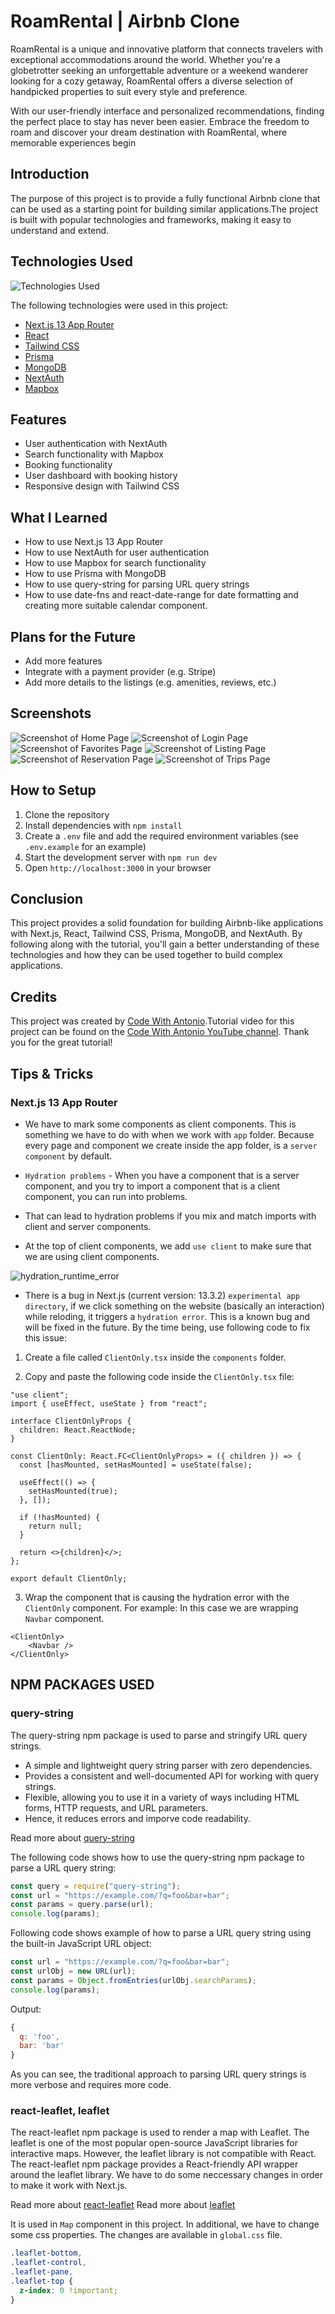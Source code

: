 # RoamRental | Airbnb Clone

RoamRental is a unique and innovative platform that connects travelers with exceptional accommodations around the world. Whether you're a globetrotter seeking an unforgettable adventure or a weekend wanderer looking for a cozy getaway, RoamRental offers a diverse selection of handpicked properties to suit every style and preference.

With our user-friendly interface and personalized recommendations, finding the perfect place to stay has never been easier. Embrace the freedom to roam and discover your dream destination with RoamRental, where memorable experiences begin

## Introduction

The purpose of this project is to provide a fully functional Airbnb clone that can be used as a starting point for building similar applications.The project is built with popular technologies and frameworks, making it easy to understand and extend.

## Technologies Used

![Technologies Used](https://skillicons.dev/icons?i=js,css,tailwind,nextjs,prisma,mongodb,vercel)

The following technologies were used in this project:

- [Next.js 13 App Router](#nextjs-13-app-router)
- [React](#react)
- [Tailwind CSS](#tailwind-css)
- [Prisma](#prisma)
- [MongoDB](#mongodb)
- [NextAuth](#nextauth)
- [Mapbox](#mapbox)

## Features

- User authentication with NextAuth
- Search functionality with Mapbox
- Booking functionality
- User dashboard with booking history
- Responsive design with Tailwind CSS

## What I Learned

- How to use Next.js 13 App Router
- How to use NextAuth for user authentication
- How to use Mapbox for search functionality
- How to use Prisma with MongoDB
- How to use query-string for parsing URL query strings
- How to use date-fns and react-date-range for date formatting and creating more suitable calendar component.

## Plans for the Future

- Add more features
- Integrate with a payment provider (e.g. Stripe)
- Add more details to the listings (e.g. amenities, reviews, etc.)

## Screenshots

![Screenshot of Home Page](/markdown_images/home-page.png)
![Screenshot of Login Page](/markdown_images/login-page.png)
![Screenshot of Favorites Page](/markdown_images/favorites-page.png)
![Screenshot of Listing Page](/markdown_images/listing-page.png)
![Screenshot of Reservation Page](/markdown_images/reservation-page.png)
![Screenshot of Trips Page](/markdown_images/trip-page.png)

## How to Setup

1. Clone the repository
2. Install dependencies with `npm install`
3. Create a `.env` file and add the required environment variables (see `.env.example` for an example)
4. Start the development server with `npm run dev`
5. Open `http://localhost:3000` in your browser

## Conclusion

This project provides a solid foundation for building Airbnb-like applications with Next.js, React, Tailwind CSS, Prisma, MongoDB, and NextAuth. By following along with the tutorial, you'll gain a better understanding of these technologies and how they can be used together to build complex applications.

## Credits

This project was created by [Code With Antonio](https://www.youtube.com/@codewithantonio).Tutorial video for this project can be found on the [Code With Antonio YouTube channel](https://youtu.be/c_-b_isI4vg). Thank you for the great tutorial!

## Tips & Tricks

### Next.js 13 App Router

- We have to mark some components as client components. This is something we have to do with when we work with `app` folder. Because every page and component we create inside the app folder, is a `server component` by default.

- `Hydration problems` - When you have a component that is a server component, and you try to import a component that is a client component, you can run into problems.

- That can lead to hydration problems if you mix and match imports with client and server components.

- At the top of client components, we add `use client` to make sure that we are using client components.

<img src= "./public/git_mark_images/app_directory_hydration_runtime_error.png" alt="hydration_runtime_error">

- There is a bug in Next.js (current version: 13.3.2) `experimental app directory`, if we click something on the website (basically an interaction) while reloding, it triggers a `hydration error`. This is a known bug and will be fixed in the future. By the time being, use following code to fix this issue:

1. Create a file called `ClientOnly.tsx` inside the `components` folder.

2. Copy and paste the following code inside the `ClientOnly.tsx` file:

```
"use client";
import { useEffect, useState } from "react";

interface ClientOnlyProps {
  children: React.ReactNode;
}

const ClientOnly: React.FC<ClientOnlyProps> = ({ children }) => {
  const [hasMounted, setHasMounted] = useState(false);

  useEffect(() => {
    setHasMounted(true);
  }, []);

  if (!hasMounted) {
    return null;
  }

  return <>{children}</>;
};

export default ClientOnly;

```

3. Wrap the component that is causing the hydration error with the `ClientOnly` component. For example: In this case we are wrapping `Navbar` component.

```
<ClientOnly>
    <Navbar />
</ClientOnly>
```

## NPM PACKAGES USED

### query-string

The query-string npm package is used to parse and stringify URL query strings.

- A simple and lightweight query string parser with zero dependencies.
- Provides a consistent and well-documented API for working with query strings.
- Flexible, allowing you to use it in a variety of ways including HTML forms, HTTP requests, and URL parameters.
- Hence, it reduces errors and imporve code readability.

Read more about [query-string](https://www.npmjs.com/package/query-string)

The following code shows how to use the query-string npm package to parse a URL query string:

```js
const query = require("query-string");
const url = "https://example.com/?q=foo&bar=bar";
const params = query.parse(url);
console.log(params);
```

Following code shows example of how to parse a URL query string using the built-in JavaScript URL object:

```js
const url = "https://example.com/?q=foo&bar=bar";
const urlObj = new URL(url);
const params = Object.fromEntries(urlObj.searchParams);
console.log(params);
```

Output:

```js
{
  q: 'foo',
  bar: 'bar'
}
```

As you can see, the traditional approach to parsing URL query strings is more verbose and requires more code.

### react-leaflet, leaflet

The react-leaflet npm package is used to render a map with Leaflet. The leaflet is one of the most popular open-source JavaScript libraries for interactive maps.
However, the leaflet library is not compatible with React. The react-leaflet npm package provides a React-friendly API wrapper around the leaflet library.
We have to do some neccessary changes in order to make it work with Next.js.

Read more about [react-leaflet](https://www.npmjs.com/package/react-leaflet)
Read more about [leaflet](https://www.npmjs.com/package/leaflet)

It is used in `Map` component in this project. In additional, we have to change some css properties. The changes are available in `global.css` file.

```css
.leaflet-bottom,
.leaflet-control,
.leaflet-pane,
.leaflet-top {
  z-index: 0 !important;
}
```
